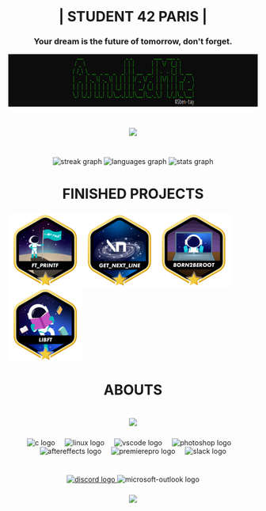 <br clear="both">

<h1 align="center">| STUDENT 42 PARIS | </h1>
<h3 align="center"> Your dream is the future of tomorrow, don't forget. </h3>

<div align="center">
  <img height="106" src="https://raw.githubusercontent.com/Kurama77190/Kurama77190/main/annulledMite.PNG"  />
</div>


###

<br clear="both">

<div align="center">
  <img height="450" src="https://i.pinimg.com/originals/c1/fc/9d/c1fc9d7f6ae08d56f2b84e81799790a5.gif"  />
</div>

###

<br clear="both">

<div align="center">
  <img src="https://streak-stats.demolab.com?user=kurama77190&locale=fr&mode=daily&theme=gruvbox_light&hide_border=false&border_radius=2" height="150" alt="streak graph"  />
  <img src="https://github-readme-stats.vercel.app/api/top-langs?username=kurama77190&locale=fr&hide_title=false&layout=compact&card_width=320&langs_count=5&theme=gruvbox_light&hide_border=false" height="150" alt="languages graph"  />
  <img src="https://github-readme-stats.vercel.app/api?username=kurama77190&hide_title=false&hide_rank=false&show_icons=true&include_all_commits=true&count_private=true&disable_animations=false&theme=gruvbox_light&locale=fr&hide_border=false" height="150" alt="stats graph"  />
</div>

###

<h1 align="center">FINISHED PROJECTS</h1>

###
</a>
<a  href="https://github.com/Kurama77190/PRINTF" >
<img align="left" height="150" src="https://raw.githubusercontent.com/Kurama77190/Badge/main/42_badges/ft_printfm.png" title="printf: 100/100" />
</a>

###
</a>
<a  href="https://github.com/Kurama77190/GET_NEXT_LINE" >
<img align="left" height="150" src="https://raw.githubusercontent.com/Kurama77190/Badge/main/42_badges/get_next_linem.png" title="get_next_line: 125/100" />
</a>

###
</a>
<a  href="https://github.com/Kurama77190" >
<img align="left" height="150" src="https://raw.githubusercontent.com/Kurama77190/Badge/main/42_badges/born2berootm.png" title="Born2Beroot: 125/100" />
</a>

###
</a>
<a  href="https://github.com/Kurama77190/LIBFT" >
<img align="left" height="150" src="https://raw.githubusercontent.com/Kurama77190/Badge/main/42_badges/libftm.png" title="libft: 125/100" />
</a>

###

<br clear="both">

<h1 align="center">ABOUTS</h1>

###

<br clear="both">

<div align="center">
  <img height="225" src="https://badge.mediaplus.ma/greenbinary/sben-tay?1337Badge=off&UM6P=off"  />
</div>

###

<div align="center">
  <img src="https://cdn.jsdelivr.net/gh/devicons/devicon/icons/c/c-original.svg" height="30" alt="c logo"  />
  <img width="12" />
  <img src="https://cdn.jsdelivr.net/gh/devicons/devicon/icons/linux/linux-original.svg" height="30" alt="linux logo"  />
  <img width="12" />
  <img src="https://cdn.jsdelivr.net/gh/devicons/devicon/icons/vscode/vscode-original.svg" height="30" alt="vscode logo"  />
  <img width="12" />
  <img src="https://cdn.jsdelivr.net/gh/devicons/devicon/icons/photoshop/photoshop-plain.svg" height="30" alt="photoshop logo"  />
  <img width="12" />
  <img src="https://cdn.jsdelivr.net/gh/devicons/devicon/icons/aftereffects/aftereffects-original.svg" height="30" alt="aftereffects logo"  />
  <img width="12" />
  <img src="https://cdn.jsdelivr.net/gh/devicons/devicon/icons/premierepro/premierepro-plain.svg" height="30" alt="premierepro logo"  />
  <img width="12" />
  <img src="https://cdn.jsdelivr.net/gh/devicons/devicon/icons/slack/slack-original.svg" height="30" alt="slack logo"  />
</div>

###

<br clear="both">

<div align="center">
  <a href="samy77190" target="_blank">
    <img src="https://img.shields.io/static/v1?message=Discord&logo=discord&label=&color=7289DA&logoColor=white&labelColor=&style=for-the-badge" height="35" alt="discord logo"  />
  </a>
  <img src="https://img.shields.io/static/v1?message=Outlook&logo=microsoft-outlook&label=&color=0078D4&logoColor=white&labelColor=&style=for-the-badge" height="35" alt="microsoft-outlook logo"  />
</div>

###

<div align="center">
  <img src="https://profile-counter.glitch.me/kurama77190/count.svg?"  />
</div>

###
